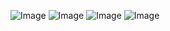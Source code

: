 ![Image](https://github.com/user-attachments/assets/6795d819-a277-438a-b13b-2646b5fe3f4a)
![Image](https://github.com/user-attachments/assets/d4058fad-19f5-4b82-9a41-e0ebc16c95b7)
![Image](https://github.com/user-attachments/assets/98ab5c76-1e17-41ff-b89c-c2210c201261)
![Image](https://github.com/user-attachments/assets/eb70f7f7-4186-4156-97eb-5051123234cb)
